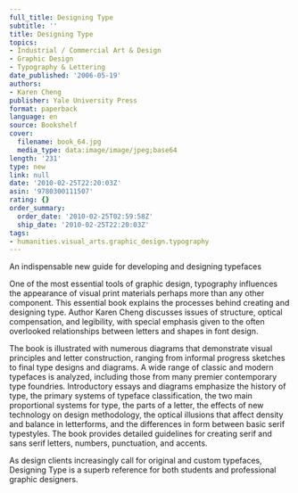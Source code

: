 ```yaml
---
full_title: Designing Type
subtitle: ''
title: Designing Type
topics:
- Industrial / Commercial Art & Design
- Graphic Design
- Typography & Lettering
date_published: '2006-05-19'
authors:
- Karen Cheng
publisher: Yale University Press
format: paperback
language: en
source: Bookshelf
cover:
  filename: book_64.jpg
  media_type: data:image/image/jpeg;base64
length: '231'
type: new
link: null
date: '2010-02-25T22:20:03Z'
asin: '9780300111507'
rating: {}
order_summary:
  order_date: '2010-02-25T02:59:58Z'
  ship_date: '2010-02-25T22:20:03Z'
tags:
- humanities.visual_arts.graphic_design.typography
---
```

An indispensable new guide for developing and designing typefaces

One of the most essential tools of graphic design, typography influences the appearance of visual print materials perhaps more than any other component. This essential book explains the processes behind creating and designing type. Author Karen Cheng discusses issues of structure, optical compensation, and legibility, with special emphasis given to the often overlooked relationships between letters and shapes in font design.

The book is illustrated with numerous diagrams that demonstrate visual principles and letter construction, ranging from informal progress sketches to final type designs and diagrams. A wide range of classic and modern typefaces is analyzed, including those from many premier contemporary type foundries. Introductory essays and diagrams emphasize the history of type, the primary systems of typeface classification, the two main proportional systems for type, the parts of a letter, the effects of new technology on design methodology, the optical illusions that affect density and balance in letterforms, and the differences in form between basic serif typestyles. The book provides detailed guidelines for creating serif and sans serif letters, numbers, punctuation, and accents.

As design clients increasingly call for original and custom typefaces, Designing Type is a superb reference for both students and professional graphic designers.
